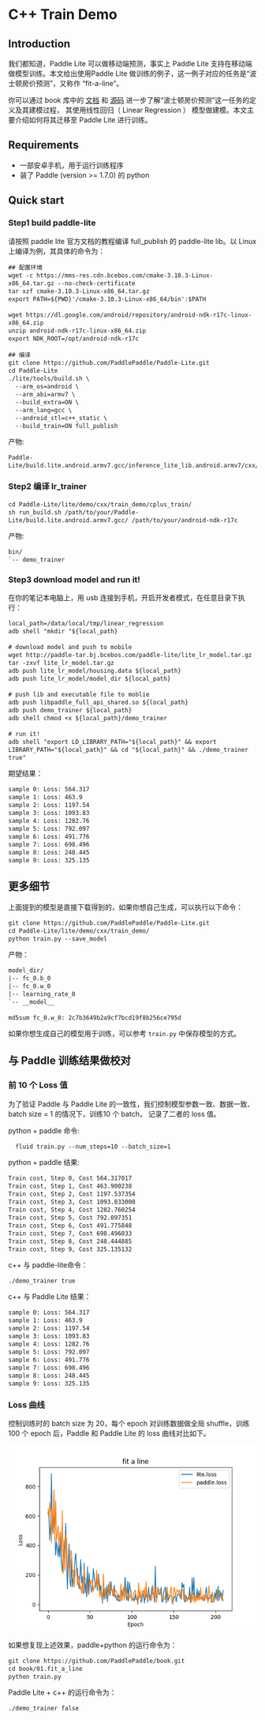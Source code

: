 # C++ Train Demo

## Introduction

我们都知道，Paddle Lite 可以做移动端预测，事实上 Paddle Lite 支持在移动端做模型训练。本文给出使用Paddle Lite 做训练的例子，这一例子对应的任务是“波士顿房价预测”，又称作 “fit-a-line”。
  
你可以通过 book 库中的
[文档](https://paddlepaddle.org.cn/documentation/docs/zh/user_guides/simple_case/fit_a_line/README.cn.html)
和
[源码](https://github.com/PaddlePaddle/book/tree/develop/01.fit_a_line)
进一步了解“波士顿房价预测”这一任务的定义及其建模过程，
其使用线性回归（ Linear Regression ）
模型做建模。本文主要介绍如何将其迁移至 Paddle Lite 进行训练。

## Requirements

- 一部安卓手机，用于运行训练程序
- 装了 Paddle (version >= 1.7.0) 的 python

## Quick start

### Step1 build paddle-lite

请按照 paddle lite 官方文档的教程编译 full_publish 的 paddle-lite lib。以 Linux 上编译为例，其具体的命令为：

```shell
## 配置环境
wget -c https://mms-res.cdn.bcebos.com/cmake-3.10.3-Linux-x86_64.tar.gz --no-check-certificate
tar xzf cmake-3.10.3-Linux-x86_64.tar.gz
export PATH=${PWD}'/cmake-3.10.3-Linux-x86_64/bin':$PATH

wget https://dl.google.com/android/repository/android-ndk-r17c-linux-x86_64.zip
unzip android-ndk-r17c-linux-x86_64.zip
export NDK_ROOT=/opt/android-ndk-r17c

## 编译
git clone https://github.com/PaddlePaddle/Paddle-Lite.git
cd Paddle-Lite
./lite/tools/build.sh \
  --arm_os=android \
  --arm_abi=armv7 \
  --build_extra=ON \
  --arm_lang=gcc \
  --android_stl=c++_static \
  --build_train=ON full_publish
```

产物:

```shell
Paddle-Lite/build.lite.android.armv7.gcc/inference_lite_lib.android.armv7/cxx/lib/libpaddle_full_api_shared.so
```

### Step2 编译 lr_trainer

```shell
cd Paddle-Lite/lite/demo/cxx/train_demo/cplus_train/
sh run_build.sh /path/to/your/Paddle-Lite/build.lite.android.armv7.gcc/ /path/to/your/android-ndk-r17c
```

产物:
```shell
bin/
`-- demo_trainer
```

### Step3 download model and run it!

在你的笔记本电脑上，用 usb 连接到手机，开启开发者模式，在任意目录下执行：

```shell
local_path=/data/local/tmp/linear_regression
adb shell "mkdir "${local_path}

# download model and push to mobile
wget http://paddle-tar.bj.bcebos.com/paddle-lite/lite_lr_model.tar.gz
tar -zxvf lite_lr_model.tar.gz
adb push lite_lr_model/housing.data ${local_path}
adb push lite_lr_model/model_dir ${local_path}

# push lib and executable file to moblie
adb push libpaddle_full_api_shared.so ${local_path}
adb push demo_trainer ${local_path}
adb shell chmod +x ${local_path}/demo_trainer

# run it!
adb shell "export LD_LIBRARY_PATH="${local_path}" && export LIBRARY_PATH="${local_path}" && cd "${local_path}" && ./demo_trainer true"
```

期望结果：

```
sample 0: Loss: 564.317
sample 1: Loss: 463.9
sample 2: Loss: 1197.54
sample 3: Loss: 1093.83
sample 4: Loss: 1282.76
sample 5: Loss: 792.097
sample 6: Loss: 491.776
sample 7: Loss: 698.496
sample 8: Loss: 248.445
sample 9: Loss: 325.135
```

## 更多细节
上面提到的模型是直接下载得到的，如果你想自己生成，可以执行以下命令：

```shell
git clone https://github.com/PaddlePaddle/Paddle-Lite.git
cd Paddle-Lite/lite/demo/cxx/train_demo/
python train.py --save_model
```

产物：

```shell
model_dir/
|-- fc_0.b_0
|-- fc_0.w_0
|-- learning_rate_0
`-- __model__

md5sum fc_0.w_0: 2c7b3649b2a9cf7bcd19f8b256ce795d
```

如果你想生成自己的模型用于训练，可以参考 `train.py` 中保存模型的方式。

## 与 Paddle 训练结果做校对

### 前 10 个 Loss 值

为了验证 Paddle 与 Paddle Lite 的一致性，我们控制模型参数一致、数据一致、batch size = 1 的情况下，训练10 个 batch， 记录了二者的 loss 值。

python + paddle 命令:

```shell
  fluid train.py --num_steps=10 --batch_size=1
```

python + paddle 结果:

```shell
Train cost, Step 0, Cost 564.317017
Train cost, Step 1, Cost 463.900238
Train cost, Step 2, Cost 1197.537354
Train cost, Step 3, Cost 1093.833008
Train cost, Step 4, Cost 1282.760254
Train cost, Step 5, Cost 792.097351
Train cost, Step 6, Cost 491.775848
Train cost, Step 7, Cost 698.496033
Train cost, Step 8, Cost 248.444885
Train cost, Step 9, Cost 325.135132
```

c++ 与 paddle-lite命令：
```
./demo_trainer true
```

c++ 与 Paddle Lite 结果：
```
sample 0: Loss: 564.317
sample 1: Loss: 463.9
sample 2: Loss: 1197.54
sample 3: Loss: 1093.83
sample 4: Loss: 1282.76
sample 5: Loss: 792.097
sample 6: Loss: 491.776
sample 7: Loss: 698.496
sample 8: Loss: 248.445
sample 9: Loss: 325.135
```

### Loss 曲线

控制训练时的 batch size 为 20，每个 epoch 对训练数据做全局 shuffle，训练 100 个 epoch 后，Paddle 和 Paddle Lite 的 loss 曲线对比如下。

![lr_loss](../images/lr_loss.png)

如果想复现上述效果，paddle+python 的运行命令为：

```
git clone https://github.com/PaddlePaddle/book.git
cd book/01.fit_a_line
python train.py
```

Paddle Lite + c++ 的运行命令为：
```
./demo_trainer false
```
